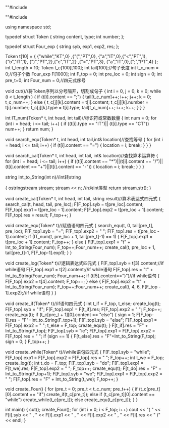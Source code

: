 ""#include<iostream>

""#include<sstream>

using namespace std;

typedef struct Token
{
	string content, type;
	int number;
};

typedef struct Four_exp
{
	string syb, exp1, exp2, res;
};

Token t[10] = { {"while","KT",0} ,{"(","PT",0}, {"a","IT",0},{"<","PT",1},{"b","IT",1}, {")","PT",2},{"c","IT",2} ,{"=","PT",3}, {"a","IT",0},{";","PT",4} };
int t_length = 10;
Token t_c[100][100];
int tail[100];//句子长度
int t_c_num = 0;//句子个数
Four_exp F[1000];
int F_top = 0;
int pre_loc = 0;
int sign = 0;
int pre_t=0;
int Four_num = 0;//四元式序号

void cut()//将Token序列以分号隔开，切割成句子
{
	int i = 0, j = 0, k = 0;
	while (i < t_length )
	{
		if (t[i].content == ";")
		{
			tail[t_c_num]++; i++; j++; k = 0; t_c_num++;
		}
		else
		{
			t_c[j][k].content = t[i].content;
			t_c[j][k].number = t[i].number;
			t_c[j][k].type = t[i].type;
			tail[t_c_num]++; i++; k++;
		}
	}
}

int IT_num(Token* t, int head, int tail)//标识符或常数数量
{
	int num = 0;
	for (int i = head; i <= tail; i++)
	{
		if ((t[i].type == "IT")|| (t[i].type == "CT")) num++;
	}
	return num;
}

void search_equ(Token* t, int head, int tail,int& location)//查找等号
{
	for (int i = head; i <= tail; i++)
	{
		if (t[i].content == "=")
		{
			location = i;
			break;
		}
	}
}

void search_cal(Token* t, int head, int tail, int& location)//查找算术运算符
{
	for (int i = head; i <= tail; i++)
	{
		if ((t[i].content == "*")||(t[i].content == "/")||(t[i].content == "+")||(t[i].content == "-"))
		{
			location = i;
			break;
		}
	}
}

string Int_to_String(int n)//int转string

{
	ostringstream stream;
	stream << n; //n为int类型
	return stream.str();
}

void create_cal(Token* t, int head, int tail, string result)//算术表达式四元式
{
	search_cal(t, head, tail, pre_loc);
	F[F_top].syb = t[pre_loc].content;
	F[F_top].exp1 = t[pre_loc - 1].content;
	F[F_top].exp2 = t[pre_loc + 1].content;
	F[F_top].res = result;
	F_top++;
}

void create_equ(Token* t)//赋值语句四元式
{
	search_equ(t, 0, tail[pre_t], pre_loc);
	F[F_top].syb = "=";
	F[F_top].exp2 = " ";
	F[F_top].res = t[pre_loc - 1].content;
	if (IT_num(t, pre_loc + 1, tail[pre_t]-1) == 1)
	{
		F[F_top].exp1 = t[pre_loc + 1].content;
		F_top++;
	}
	else
	{
		F[F_top].exp1 = "t" + Int_to_String(Four_num);
		F_top++;Four_num++;
		create_cal(t, pre_loc + 1, tail[pre_t]-1, F[F_top-1].exp1);
	}
}

void create_log(Token* t)//逻辑表达式四元式
{
	F[F_top].syb = t[3].content;//if while语句
	F[F_top].exp1 = t[2].content;//if while语句
	F[F_top].res = "t" + Int_to_String(Four_num);
	Four_num++;
	if (t[5].content==")")//if while语句
	{
		F[F_top].exp2 = t[4].content;
		F_top++; 
	}
	else
	{
		F[F_top].exp2 = "t" + Int_to_String(Four_num);
		F_top++;Four_num++;
		create_cal(t, 4, 6, F[F_top - 1].exp2);//if while语句
	}
}

void create_if(Token* t)//if语句四元式
{
	int t_if = F_top, t_else;
	create_log(t);
	F[F_top].syb = "if";
	F[F_top].exp1 = F[t_if].res;
	F[F_top].exp2 = " ";
	F_top++;
	create_equ(t);
	if (t_c[pre_t + 1][0].content == "else")
	{
		sign = 1;
		F[F_top-1].res = "F"+Int_to_String(F_top+1);
		F[F_top].syb = "else";
		F[F_top].exp1 = F[F_top].exp2 = " ";
		t_else = F_top;
		create_equ(t);
	}
	F[t_if].res = "F" + Int_to_String(F_top);
	F[F_top].syb = "ie";
	F[F_top].exp1 = F[F_top].exp2 = F[F_top].res = " ";
	if (sign == 1)
	{
		F[t_else].res = "F"+Int_to_String(F_top);
		sign = 0;
	}
	F_top++;
}

void create_while(Token* t)//while语句四元式
{
	F[F_top].syb = "while";
	F[F_top].exp1 = F[F_top].exp2 = F[F_top].res = " ";
	F_top++;
	int t_we = F_top;
	create_log(t);
	int t_do = F_top;
	F[F_top].syb = "do";
	F[F_top].exp1 = F[t_we].res;
	F[F_top].exp2 = " ";
	F_top++;
	create_equ(t);
	F[t_do].res = "F" + Int_to_String(F_top+1);
	F[F_top].syb = "we";
	F[F_top].exp1 = F[F_top].exp2 = " ";
	F[F_top].res = "F" + Int_to_String(t_we);
	F_top++;
}

void create_Four()
{
	for (pre_t = 0; pre_t < t_c_num; pre_t++)
	{
		if (t_c[pre_t][0].content == "if") create_if(t_c[pre_t]);
		else if (t_c[pre_t][0].content == "while") create_while(t_c[pre_t]);
		else create_equ(t_c[pre_t]);
	}
}

int main()
{
	cut();
	create_Four();
	for (int i = 0; i < F_top; i++) cout << "( " << F[i].syb << " , " << F[i].exp1 << " , " << F[i].exp2 << " , " << F[i].res << " )" << endl;
}